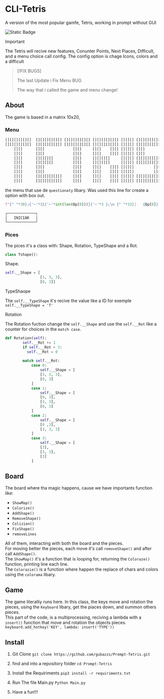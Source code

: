 # CLI-Tetris

A version of the most popular gamfe, Tetris, working in prompt without GUI

![Static Badge](https://img.shields.io/badge/Development-Working?style=flat&logo=Development&label=Working&color=%23FF8C00)
> [!IMPORTANT]
> The Tetris will recive new features, Conunter Points, Next Piaces, Difficult, and a menu choice call config.
> The config option is chage Icons, colors and a difficult

> [!FIX BUGS]<p>
> The last Update i Fix Menu BUG <p>
> The way that i called the game and menu change!



## About
The game is based in a matrix 10x20, 
### Menu

```python
[][][][][][]  [][][][][][] [][][][][][] [][][][][][] [][][] [][][][][][]
[][][][][][]  [][][][][][] [][][][][][] [][][][][][] [][][] [][][][][][]
    [][]      [][]             [][]     [][]    [][] [][][] [][]        
    [][]      [][]             [][]     [][]    [][] [][][] [][]        
    [][]      [][][][]         [][]     [][][][]     [][][] [][][][][][]    
    [][]      [][][][]         [][]     [][][][]     [][][] [][][][][][]
    [][]      [][]             [][]     [][]    [][] [][][]         [][]
    [][]      [][]             [][]     [][]    [][] [][][]         [][]
    [][]      [][][][][][]     [][]     [][]    [][] [][][] [][][][][][]
    [][]      [][][][][][]     [][]     [][]    [][] [][][] [][][][][][]
```
the menu that use de `questionaty` libary.
Was used this line for create a option with box out.
```python
f"{" "*30}┌{'─'*3}{'─'*int(len(Op[0]))}{'─'*3 }┐\n {" "*32}│   {Op[0]}   │\n {" "*32}└{'─'*3}{'─'*int(len(Op[0]))}{'─'*3}┘"
```
```python
┌─────────────┐  
│   INICIAR   │  
└─────────────┘  
```
### Pices
The pices it's a class with: Shape, Rotation, TypeShape and a Rot.

```python
class Tshape():
```
Shape.
```python
self.__Shape = [
                [3, 3, 3],
                [0, 3]]
```

TypeShaope

The `self.__TypeShape` it's recive the value like a ID for exemple `self.__TypeShape = 'T'`

Rotation

The Rotation fuction change the `self.__Shape` and use the `self.__Rot` like a counter for choices in the `match case`.

```python
def Rotation(self):
        self.__Rot += 1
        if self.__Rot > 3:
          self.__Rot = 0
        
        match self.__Rot:
            case 0:
                self.__Shape = [
                [3, 3, 3],
                [0, 3]
            ]
            case 1:
                self.__Shape = [
                [0, 3],
                [3, 3],
                [0, 3]
            ]
            case 2:
                self.__Shape = [
                [0 ,3],
                [3, 3, 3]
            ]
            case 3:
                self.__Shape = [
                [3],
                [3, 3],
                [3]
            ]
```

## Board

The board where tha magic happens, cause we have importants function like:
- `ShowMap()`
- `Colorize()`
- `AddShape()`
- `RemoveShape()`
- `Colizion()`
- `FixShape()`
- `removeLines`

All of them, interacting with both the board and the pieces.  
For moving better the pieces, each move it's call `removeShape()` and after call `AddShape()`.  
The `ShowMap()` it's a function that is looping for, returning the `Coloraze()` function, printing line each line.  
The `Colorazie()` is a function where happen the replace of chars and colors using the `colorama` libary.  

## Game

The game literalliy runs here.
In this class, the keys move and rotation the pieces, using the `Keyboard` libary, get the piaces down, and summon others pieces.  
This part of the code, is a multiprocessing, reciving a lambda with a `insert()` function that move and rotation the objects pieces.   
`keyboard.add_hotkey('KEY', lambda: insert('TYPE'))`


## Install

1. Git Clone
   `git clone https://github.com/gubazzs/Prompt-Tetris.git`

2. find and into a repository folder
  `cd Prompt-Tetris`

4. Install the Requiriments
   `pip3 install -r requiriments.txt`
   
5. Run The file Main.py
   `Python Main.py`

6. Have  a fun!!! 



